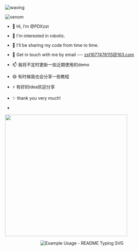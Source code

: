 
![waving](https://capsule-render.vercel.app/api?type=waving&height=200&text=Welcome!&fontAlign=80&fontAlignY=40&color=gradient)

![venom](https://capsule-render.vercel.app/api?type=venom&height=200&text=I%20am%20PDXzst.&fontSize=70&color=0:8871e5,100:b678c4&stroke=b678c4)

- 👋 Hi, I’m @PDXzst
- 👀 I'm interested in robotic.
- 🌱 I'll be sharing my code from time to time.
- 💞️ Get in touch with me by email --- zst1677476115@163.com

- 📫 我将不定时更新一些近期使用的demo
- 😄 有时候我也会分享一些教程
- ⚡ 有好的idea欢迎分享

- ✨ thank you very much!
- 




<!---
PDXzst/PDXzst is a ✨ special ✨ repository because its `README.md` (this file) appears on your GitHub profile.
You can click the Preview link to take a look at your changes.
--->

<img align="center" width="400" src="https://github-readme-stats.vercel.app/api?username=PDXzst&theme=transparent&include_all_commits=true&show_icons=true&hide_border=true" />

<p align="center">
  <img src="https://readme-typing-svg.demolab.com/?lines=Good+Luck!;Thank+you+very+much!&font=Fira%20Code&center=true&width=380&height=50&duration=4000&pause=1000" alt="Example Usage - README Typing SVG">
</p>
